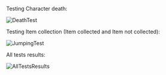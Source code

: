 Testing Character death: 

![DeathTest](https://github.com/user-attachments/assets/b462e5af-6ff5-4e3c-920d-89d93fad7cea)


Testing Item collection (Item collected and Item not collected):

![JumpingTest](https://github.com/user-attachments/assets/ec5a679f-0f1c-4840-8a3b-7a7e5d7d43cc)

All tests results:

![AllTestsResults](https://github.com/user-attachments/assets/696beb7a-08d4-4080-b167-e202288cdaa4)
